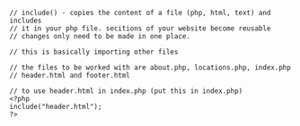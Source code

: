     // include() - copies the content of a file (php, html, text) and includes 
    // it in your php file. secitions of your website become reusable
    // changes only need to be made in one place.

    // this is basically importing other files

    // the files to be worked with are about.php, locations.php, index.php
    // header.html and footer.html

    // to use header.html in index.php (put this in index.php)
    <?php
    include("header.html");
    ?>
